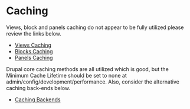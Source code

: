 # Caching

Views, block and panels caching do not appear to be fully utilized please review the links below.

* [Views Caching](views_caching.md)
* [Blocks Caching](blocks_caching.md)
* [Panels Caching](panels_caching.md)

Drupal core caching methods are all utilized which is good, but the Minimum Cache Lifetime should be set to none at admin/config/development/performance. Also, consider the alternative caching back-ends below.

* [Caching Backends](caching_backends.md)